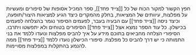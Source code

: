 חפץ הקשור למקור הכוח של כל [[צייד פחד]], ספר המכיל אסופות של סיפורים ומעשיות על מפלצות, עיוותים של המציאות, בחלק מהמקרים כיצד הגיע למציאות היצור/תופעה, וכיצד ניסה [[צייד פחד]] עם הבעיה בעבר, לפעמים הסיפור נגמר בהצלחה לפעמים בכישלון.
כל עוד הספר נמצא אצל [[צייד פחד]] הסיפורים בטוחים ולא יתפשטו ויתרבו.
הסיפורי הצלחה מחביאים בתוכם מידע על איך להביס מפלצות ונועדו ללמד את בני התמותה כי יש דרך להביס כל מפלצת.
סיפורי הכישלון נועדו ללמד [[צייד פחד]] ממה להנמע בהתקלות במפלצות מסויימות.